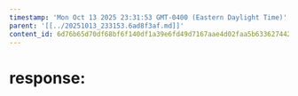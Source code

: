 ```yaml
---
timestamp: 'Mon Oct 13 2025 23:31:53 GMT-0400 (Eastern Daylight Time)'
parent: '[[../20251013_233153.6ad8f3af.md]]'
content_id: 6d76b65d70df68bf6f140df1a39e6fd49d7167aae4d02faa5b63362744266256
---
```


# response:

